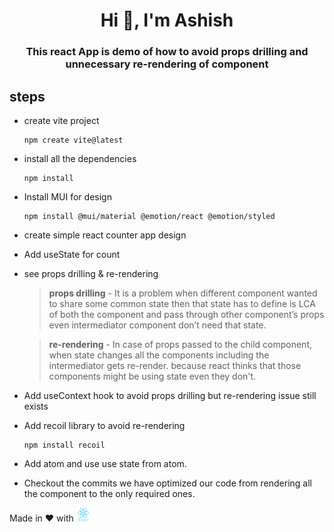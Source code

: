 <h1 align="center">Hi 👋, I'm Ashish</h1>
<h3 align="center">This react App is demo of how to avoid props drilling and unnecessary re-rendering of component</h3>

## steps

- create vite project    
    ```
    npm create vite@latest
    ```
- install all the dependencies
    ```
    npm install
    ```
- Install MUI for design
    ```
    npm install @mui/material @emotion/react @emotion/styled
    ```
- create simple react counter app design
- Add useState for count
- see props drilling & re-rendering
  
  > **props drilling** - It is a problem when different component wanted to share some common state then that state has to define is LCA of both the component and pass through other component’s props even intermediator component don’t need that state.
  
  > **re-rendering** - In case of props passed to the child component, when state changes all the components including the intermediator gets re-render. because react thinks that those components might be using state even they don't.

- Add useContext hook to avoid props drilling but re-rendering issue still exists
- Add recoil library to avoid re-rendering
    ```
    npm install recoil
    ```
- Add atom and use use state from atom.
- Checkout the commits we have optimized our code from rendering all the component to the only required ones.

Made in ❤️ with <a href="https://reactjs.org/" target="_blank" rel="noreferrer"> <img src="https://raw.githubusercontent.com/devicons/devicon/master/icons/react/react-original-wordmark.svg" alt="react" width="22" height="22"/> </a>
